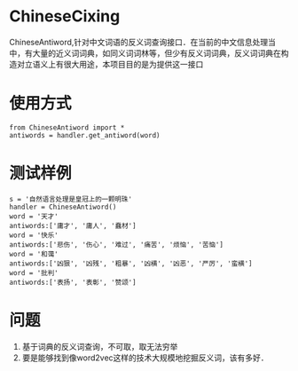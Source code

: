 # ChineseCixing
ChineseAntiword,针对中文词语的反义词查询接口．在当前的中文信息处理当中，有大量的近义词词典，如同义词词林等，但少有反义词词典，反义词词典在构造对立语义上有很大用途，本项目目的是为提供这一接口


# 使用方式
    from ChineseAntiword import *
    antiwords = handler.get_antiword(word)


# 测试样例
    s = '自然语言处理是皇冠上的一颗明珠'
    handler = ChineseAntiword()
    word = '天才'
    antiwords:['庸才', '庸人', '蠢材']
    word = '快乐'
    antiwords:['悲伤', '伤心', '难过', '痛苦', '烦恼', '苦恼']
    word = '和蔼'
    antiwords:['凶狠', '凶残', '粗暴', '凶横', '凶恶', '严厉', '蛮横']
    word = '批判'
    antiwords:['表扬', '表彰', '赞颂']


# 问题
1) 基于词典的反义词查询，不可取，取无法穷举
2) 要是能够找到像word2vec这样的技术大规模地挖掘反义词，该有多好．



